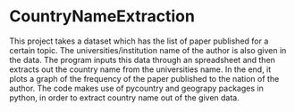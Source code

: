 # CountryNameExtraction
This project takes a dataset which has the list of paper published for a certain topic. The universities/institution name of the author is also given in the data. The program inputs this data through an spreadsheet and then extracts out the country name from the universities name. In the end, it plots a graph of the frequency of the paper published to the nation of the author.  The code makes use of pycountry and geograpy packages in python, in order to extract country name out of the given data.
